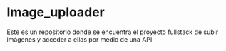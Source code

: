 # Image_uploader
Este es un repositorio donde se encuentra el proyecto fullstack de subir imágenes y acceder a ellas por medio de una API
